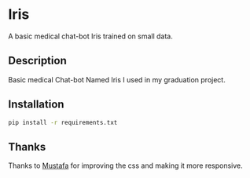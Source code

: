 # Iris

A basic medical chat-bot Iris trained on small data.

## Description

Basic medical Chat-bot Named Iris I used in my graduation project.

## Installation

``` bash
pip install -r requirements.txt
```

## Thanks

Thanks to [Mustafa] for improving the css and making it more responsive.

[Mustafa]: https://github.com/mustafaahmed21
